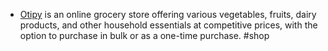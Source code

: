 - [Otipy](https://www.otipy.com/) is an online grocery store offering various vegetables, fruits, dairy products, and other household essentials at competitive prices, with the option to purchase in bulk or as a one-time purchase. #shop